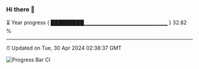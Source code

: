 ### Hi there 👋

⏳ Year progress { █████████▁▁▁▁▁▁▁▁▁▁▁▁▁▁▁▁▁▁▁▁▁ } 32.82 %

---

⏰ Updated on Tue, 30 Apr 2024 02:38:37 GMT

![Progress Bar CI](https://github.com/IshwaranRudhara/GIT-ACTION/workflows/Progress%20Bar%20CI/badge.svg)
